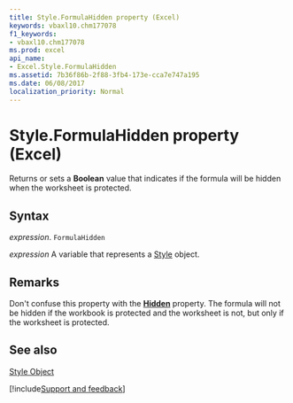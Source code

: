 ```yaml
---
title: Style.FormulaHidden property (Excel)
keywords: vbaxl10.chm177078
f1_keywords:
- vbaxl10.chm177078
ms.prod: excel
api_name:
- Excel.Style.FormulaHidden
ms.assetid: 7b36f86b-2f88-3fb4-173e-cca7e747a195
ms.date: 06/08/2017
localization_priority: Normal
---
```



# Style.FormulaHidden property (Excel)

Returns or sets a  **Boolean** value that indicates if the formula will be hidden when the worksheet is protected.


## Syntax

_expression_. `FormulaHidden`

_expression_ A variable that represents a [Style](./Excel.Style.md) object.


## Remarks

Don't confuse this property with the  **[Hidden](Excel.Range.Hidden.md)** property. The formula will not be hidden if the workbook is protected and the worksheet is not, but only if the worksheet is protected.


## See also


[Style Object](Excel.Style.md)

[!include[Support and feedback](~/includes/feedback-boilerplate.md)]